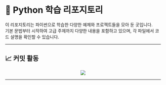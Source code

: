 # 🐍 Python 학습 리포지토리

이 리포지토리는 파이썬으로 학습한 다양한 예제와 프로젝트들을 모아 둔 곳입니다.  
기본 문법부터 시작하여 고급 주제까지 다양한 내용을 포함하고 있으며, 각 파일에서 코드 설명을 확인할 수 있습니다.

---

## 📈 커밋 활동

<p align="center">
  <img src="https://github-readme-activity-graph.vercel.app/graph?username=max312444&theme=high-contrast&hide_border=true"/>
</p>

---

